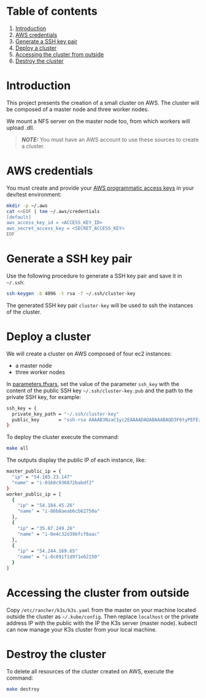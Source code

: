 # Table of contents

1. [Introduction](#introduction)
2. [AWS credentials](#aws-credentials)
3. [Generate a SSH key pair](#generate-a-ssh-key-pair)
4. [Deploy a cluster](#deploy-a-cluster)
5. [Accessing the cluster from outside](#accessing-the-cluster-from-outside)
6. [Destroy the cluster](#destroy-the-cluster)

# Introduction

This project presents the creation of a small cluster on AWS. The cluster will be composed of a master node and three
worker nodes.

We mount a NFS server on the master node too, from which workers will upload .dll.

> **_NOTE:_** You must have an AWS account to use these sources to create a cluster.

# AWS credentials

You must create and provide
your [AWS programmatic access keys](https://docs.aws.amazon.com/general/latest/gr/aws-sec-cred-types.html#access-keys-and-secret-access-keys)
in your dev/test environment:

```bash
mkdir -p ~/.aws
cat <<EOF | tee ~/.aws/credentials
[default]
aws_access_key_id = <ACCESS_KEY_ID>
aws_secret_access_key = <SECRET_ACCESS_KEY>
EOF
```

# Generate a SSH key pair

Use the following procedure to generate a SSH key pair and save it in `~/.ssh`:

```bash
ssh-keygen -b 4096 -t rsa -f ~/.ssh/cluster-key
```

The generated SSH key pair `cluster-key` will be used to ssh the instances of the cluster.

# Deploy a cluster

We will create a cluster on AWS composed of four ec2 instances:

* a master node
* three worker nodes

In [parameters.tfvars](parameters.tfvars), set the value of the parameter `ssh_key` with the content of the public SSH
key `~/.ssh/cluster-key.pub` and the path to the private SSH key, for example:

```bash
ssh_key = {
  private_key_path = "~/.ssh/cluster-key"
  public_key       = "ssh-rsa AAAAB3NzaC1yc2EAAAADAQABAAABAQD3F6tyPEFEzV0LX3X8BsXdMsQz1x2cEikKDEY0aIj41qgxMCP/iteneqXSIFZBp5vizPvaoIR3Um9xK7PGoW8giupGn+EPuxIA4cDM4vzOqOkiMPhz5XK0whEjkVzTo4+S0puvDZuwIsdiW9mxhJc7tgBNL0cYlWSYVkz4G/fslNfRPW5mYAM49f4fhtxPb5ok4Q2Lg9dPKVHO/Bgeu5woMc7RY0p1ej6D4CKFE6lymSDJpW0YHX/wqE9+cfEauh7xZcG0q9t2ta6F6fmX0agvpFyZo8aFbXeUBr7osSCJNgvavWbM/06niWrOvYX2xwWdhXmXSrbX8ZbabVohBK41 email@example.com"
}
```

To deploy the cluster execute the command:

```bash
make all
```

The outputs display the public IP of each instance, like:

```bash
master_public_ip = {
  "ip" = "54.185.23.147"
  "name" = "i-0168c936872babdf2"
}
worker_public_ip = [
  {
    "ip" = "54.184.45.26"
    "name" = "i-06b8aeab6cb62750a"
  },
  {
    "ip" = "35.87.249.26"
    "name" = "i-0e4c32d39bfcf8aac"
  },
  {
    "ip" = "54.244.169.65"
    "name" = "i-0c691f1d971e62150"
  }
]
```

# Accessing the cluster from outside

Copy `/etc/rancher/k3s/k3s.yaml` from the master on your machine located outside the cluster as `~/.kube/config`. Then
replace `localhost` or the private address IP with the public with the IP the K3s server (master node). kubectl can now
manage your K3s cluster from your local machine.

# Destroy the cluster

To delete all resources of the cluster created on AWS, execute the command:

```bash
make destroy
```